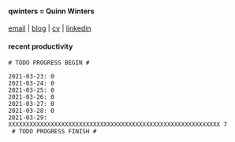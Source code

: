 #### qwinters = Quinn Winters
[email](mailto:email--at--quinnwinters--dot--dev) | [blog](https://qwinters.me) | [cv](mailto:email--at--quinnwinters--dot--dev) | [linkedin](https://linkedin.com/in/qwinters)
#### recent productivity
```shell
# TODO PROGRESS BEGIN #
 
2021-03-23: 0
2021-03-24: 0
2021-03-25: 0
2021-03-26: 0
2021-03-27: 0
2021-03-28: 0
2021-03-29: XXXXXXXXXXXXXXXXXXXXXXXXXXXXXXXXXXXXXXXXXXXXXXXXXXXXXXXXXXXX 7
 # TODO PROGRESS FINISH #
```

